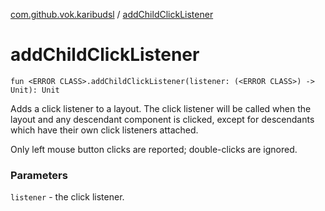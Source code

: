 [com.github.vok.karibudsl](index.md) / [addChildClickListener](.)

# addChildClickListener

`fun <ERROR CLASS>.addChildClickListener(listener: (<ERROR CLASS>) -> Unit): Unit`

Adds a click listener to a layout. The click listener will be called when the layout and any descendant component is clicked,
except for descendants which have their own click listeners attached.

Only left mouse button clicks are reported; double-clicks are ignored.

### Parameters

`listener` - the click listener.